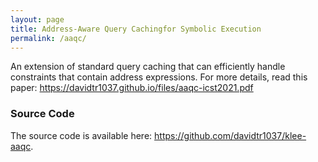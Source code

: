 ```yaml
---
layout: page
title: Address-Aware Query Cachingfor Symbolic Execution
permalink: /aaqc/
---
```


An extension of standard query caching that can efficiently handle constraints that contain address expressions.
For more details, read this paper: <https://davidtr1037.github.io/files/aaqc-icst2021.pdf>

### Source Code
The source code is available here: <https://github.com/davidtr1037/klee-aaqc>.
